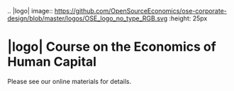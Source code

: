 
.. |logo| image:: https://github.com/OpenSourceEconomics/ose-corporate-design/blob/master/logos/OSE_logo_no_type_RGB.svg
   :height: 25px

|logo| Course on the Economics of Human Capital
================================================

Please see our online materials for details.
